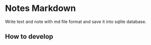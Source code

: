 # Notes Markdown

Write text and note with md file format and save it into sqlite database.

## How to develop

